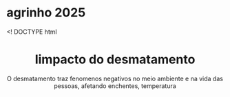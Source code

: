# agrinho 2025
<! DOCTYPE html 
<html lang= "pt-br">
<head>
       <meta charset="UTF-7">
       <mrta nname= viewport cotent= "width= device-width, initial-scale=1.0">
        <title> impacto de desmatamento</title>
        <link rel= "stylesheet"href="srtyle.css">
</head>
<body>
    <header>
         <h1>Iimpacto do desmatamento</h1>
         <img spc="cataratas-do iguaçu-jpg" alt fotos das cataratas do iguaçu lugar com varias arvores e matas nativas preservados 
         <p>O desmatamento traz fenomenos negativos no meio ambiente e na vida das pessoas, afetando enchentes, temperatura
         <nav>